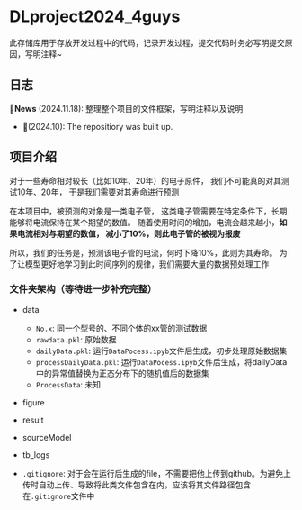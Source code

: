 # DLproject2024_4guys
此存储库用于存放开发过程中的代码，记录开发过程，提交代码时务必写明提交原因，写明注释~

## 日志

🚩**News** (2024.11.18): 整理整个项目的文件框架，写明注释以及说明
- 🚩(2024.10): The repositiory was built up.


## 项目介绍

对于一些寿命相对较长（比如10年、20年）的电子原件，
我们不可能真的对其测试10年、20年， 
于是我们需要对其寿命进行预测

在本项目中，被预测的对象是一类电子管，
这类电子管需要在特定条件下，长期能够将电流保持在某个期望的数值。
随着使用时间的增加，电流会越来越小，**如果电流相对与期望的数值，
减小了10%，则此电子管的被视为报废**

所以，我们的任务是，预测该电子管的电流，何时下降10%，此则为其寿命。
为了让模型更好地学习到此时间序列的规律，我们需要大量的数据预处理工作

### 文件夹架构（等待进一步补充完整）
- data
  - `No.x`: 同一个型号的、不同个体的xx管的测试数据
  - `rawdata.pkl`: 原始数据
  - `dailyData.pkl`: 运行`DataPocess.ipyb`文件后生成，初步处理原始数据集
  - `processDailyData.pkl`: 运行`DataPocess.ipyb`文件后生成，将dailyData中的异常值替换为正态分布下的随机值后的数据集
  - `ProcessData`: 未知

- figure
- result
- sourceModel
- tb_logs
- `.gitignore`: 对于会在运行后生成的file，不需要把他上传到github。为避免上传时自动上传、导致将此类文件包含在内，应该将其文件路径包含在`.gitignore`文件中

